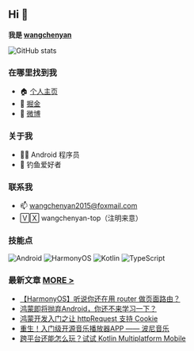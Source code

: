 ## Hi 👋
**我是 [wangchenyan](https://wangchenyan.top)**

![GitHub stats](https://github-readme-stats.vercel.app/api?username=wangchenyan&show_icons=true&bg_color=F0F7FF&title_color=1989FA&text_color=3E4B5C&icon_color=3E4B5C&locale=cn)

### 在哪里找到我

- 🏠 [个人主页](https://wangchenyan.top)
- 📘 [掘金](https://juejin.cn/user/2313028193754168)
- 🐔 [微博](https://weibo.com/u/2671190123)

### 关于我

- 🙋🏻 Android 程序员
- 🎣 钓鱼爱好者

### 联系我

- 📫 wangchenyan2015@foxmail.com
- 🅅🅇 wangchenyan-top（注明来意）

### 技能点

![Android](https://img.shields.io/badge/Android-3DDC84?style=for-the-badge&logo=android&logoColor=white)
![HarmonyOS](https://img.shields.io/badge/HarmonyOS-000000?style=for-the-badge&logo=harmonyos&logoColor=white)
![Kotlin](https://img.shields.io/badge/Kotlin-B125EA?style=for-the-badge&logo=kotlin&logoColor=white)
![TypeScript](https://img.shields.io/badge/TypeScript-007ACC?style=for-the-badge&logo=typescript&logoColor=white)

### 最新文章 [MORE >](https://juejin.cn/user/2313028193754168/posts)

<!-- BLOG-POST-LIST:START -->
- [【HarmonyOS】听说你还在用 router 做页面路由？](https://juejin.cn/post/7410420138309894159)
- [鸿蒙即将抛弃Android，你还不来学习一下？](https://juejin.cn/post/7340307629891616808)
- [鸿蒙开发入门之让 httpRequest 支持 Cookie](https://juejin.cn/post/7317183162870087716)
- [重生！入门级开源音乐播放器APP —— 波尼音乐](https://juejin.cn/post/7294072229003952143)
- [跨平台还能怎么玩？试试 Kotlin Multiplatform Mobile](https://juejin.cn/post/7217665415709933625)
<!-- BLOG-POST-LIST:END -->
